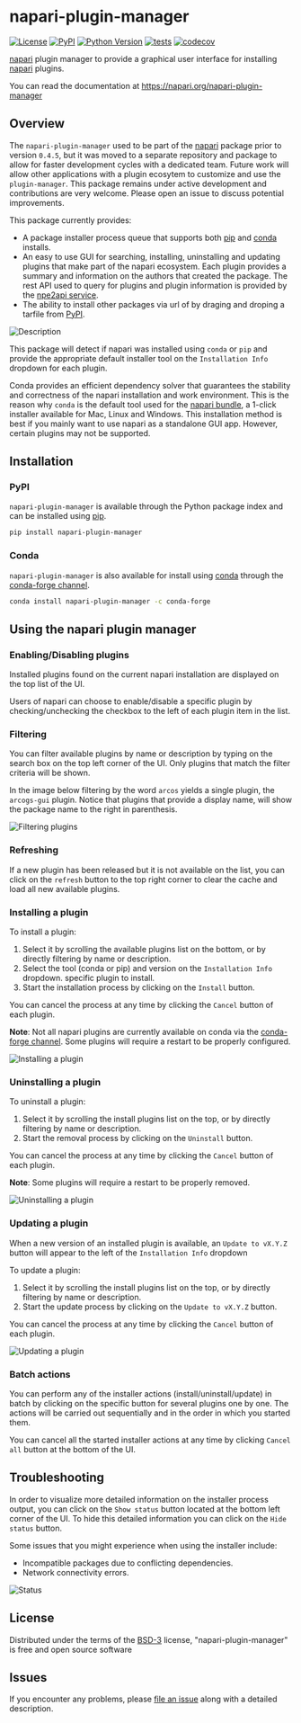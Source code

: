 # napari-plugin-manager

[![License](https://img.shields.io/pypi/l/napari-plugin-manager.svg?color=green)](https://github.com/napari/napari-plugin-manager/raw/main/LICENSE)
[![PyPI](https://img.shields.io/pypi/v/napari-plugin-manager.svg?color=green)](https://pypi.org/project/napari-plugin-manager)
[![Python Version](https://img.shields.io/pypi/pyversions/napari-plugin-manager.svg?color=green)](https://python.org)
[![tests](https://github.com/napari/napari-plugin-manager/actions/workflows/test_and_deploy.yml/badge.svg)](https://github.com/napari/napari-plugin-manager/actions/workflows/test_and_deploy.yml)
[![codecov](https://codecov.io/gh/napari/napari-plugin-manager/branch/main/graph/badge.svg)](https://codecov.io/gh/napari/napari-plugin-manager)

[napari] plugin manager to provide a graphical user interface for installing
[napari] plugins.

You can read the documentation at https://napari.org/napari-plugin-manager

## Overview

The `napari-plugin-manager` used to be part of the [napari] package prior to version `0.4.5`, but it
was moved to a separate repository and package to allow for faster development cycles with a
dedicated team. Future work will allow other applications with a plugin ecosytem to customize and 
use the `plugin-manager`. This package remains under active development and contributions
are very welcome. Please open an issue to discuss potential improvements.

This package currently provides:

- A package installer process queue that supports both [pip] and [conda] installs.
- An easy to use GUI for searching, installing, uninstalling and updating plugins that make
  part of the napari ecosystem. Each plugin provides a summary and information on the authors that
  created the package. The rest API used to query for plugins and plugin information 
  is provided by the [npe2api service](https://api.napari.org).
- The ability to install other packages via url of by draging and droping a tarfile from [PyPI].

![Description](./images/description.png)

This package will detect if napari was installed using `conda` or `pip` and provide the appropriate
default installer tool on the `Installation Info` dropdown for each plugin.

Conda provides an efficient dependency solver that guarantees the stability and correctness of the napari installation and work
environment. This is the reason why `conda` is the default tool used for the [napari bundle](https://napari.org/stable/tutorials/fundamentals/installation_bundle_conda.html), a 1-click installer available for Mac, Linux and Windows. This
installation method is best if you mainly want to use napari as a standalone GUI app. However, certain
plugins may not be supported.

## Installation

### PyPI

`napari-plugin-manager` is available through the Python package index and can be installed using [pip].

```bash
pip install napari-plugin-manager
```

### Conda

`napari-plugin-manager` is also available for install using [conda] through the [conda-forge channel](https://conda-forge.org/docs/#what-is-conda-forge).


```bash
conda install napari-plugin-manager -c conda-forge
```

## Using the napari plugin manager

### Enabling/Disabling plugins

Installed plugins found on the current napari installation are displayed on the top list of the UI.

Users of napari can choose to enable/disable a specific plugin by checking/unchecking the checkbox
to the left of each plugin item in the list.

### Filtering

You can filter available plugins by name or description by typing on the search box
on the top left corner of the UI. Only plugins that match the filter criteria will be shown.

In the image below filtering by the word `arcos` yields a single plugin, the
`arcogs-gui` plugin. Notice that plugins that provide a display name, will show
the package name to the right in parenthesis.

![Filtering plugins](./images/filter.png)

### Refreshing

If a new plugin has been released but it is not available on the list, you can click
on the `refresh` button to the top right corner to clear the cache and load all
new available plugins.

### Installing a plugin

To install a plugin:

1. Select it by scrolling the available plugins list on the bottom, or by directly
filtering by name or description.
2. Select the tool (conda or pip) and version on the `Installation Info` dropdown.
specific plugin to install.
3. Start the installation process by clicking on the `Install` button.

You can cancel the process at any time by clicking the `Cancel` button of each plugin.

**Note**: Not all napari plugins are currently available on conda via the
[conda-forge channel](https://anaconda.org/conda-forge/). Some plugins will require
a restart to be properly configured.

![Installing a plugin](./images/install.png)

### Uninstalling a plugin

To uninstall a plugin:

1. Select it by scrolling the install plugins list on the top, or by directly
filtering by name or description.
2. Start the removal process by clicking on the `Uninstall` button.

You can cancel the process at any time by clicking the `Cancel` button of each plugin.

**Note**: Some plugins will require a restart to be properly removed.

![Uninstalling a plugin](./images/uninstall.png)

### Updating a plugin

When a new version of an installed plugin is available, an `Update to vX.Y.Z`
button will appear to the left of the `Installation Info` dropdown

To update a plugin:

1. Select it by scrolling the install plugins list on the top, or by directly
filtering by name or description.
2. Start the update process by clicking on the `Update to vX.Y.Z` button.

You can cancel the process at any time by clicking the `Cancel` button of each plugin.

![Updating a plugin](./images/update.png)

### Batch actions

You can perform any of the installer actions (install/uninstall/update) in batch by
clicking on the specific button for several plugins one by one. The actions will
be carried out sequentially and in the order in which you started them.

You can cancel all the started installer actions at any time by clicking `Cancel all`
button at the bottom of the UI.

## Troubleshooting

In order to visualize more detailed information on the installer process output, you can
click on the `Show status` button located at the bottom left corner of the UI. To hide
this detailed information you can click on the `Hide status` button.

Some issues that you might experience when using the installer include:

* Incompatible packages due to conflicting dependencies.
* Network connectivity errors.

![Status](./images/status.png)

## License

Distributed under the terms of the [BSD-3] license,
"napari-plugin-manager" is free and open source software

## Issues

If you encounter any problems, please [file an issue] along with a detailed description.

[napari]: https://github.com/napari/napari
[Cookiecutter]: https://github.com/audreyr/cookiecutter
[@napari]: https://github.com/napari
[BSD-3]: http://opensource.org/licenses/BSD-3-Clause
[file an issue]: https://github.com/napari/napari-plugin-manager/issues
[tox]: https://tox.readthedocs.io/en/latest/
[pip]: https://pypi.org/project/pip/
[conda]: https://conda.org
[PyPI]: https://pypi.org/
